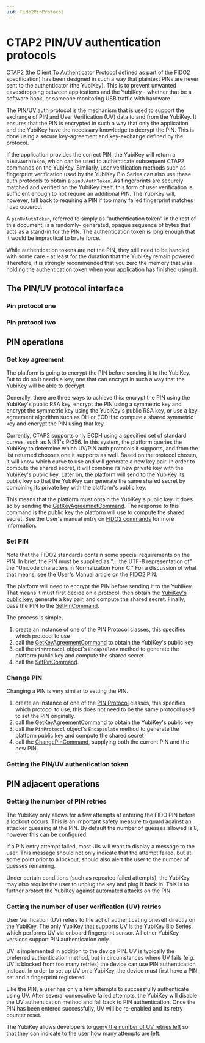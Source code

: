 ```yaml
---
uid: Fido2PinProtocol
---
```


<!-- Copyright 2022 Yubico AB

Licensed under the Apache License, Version 2.0 (the "License");
you may not use this file except in compliance with the License.
You may obtain a copy of the License at

    http://www.apache.org/licenses/LICENSE-2.0

Unless required by applicable law or agreed to in writing, software
distributed under the License is distributed on an "AS IS" BASIS,
WITHOUT WARRANTIES OR CONDITIONS OF ANY KIND, either express or implied.
See the License for the specific language governing permissions and
limitations under the License. -->

# CTAP2 PIN/UV authentication protocols

CTAP2 (the Client To Authenticator Protocol defined as part of the FIDO2 specification) has been designed in such
a way that plaintext PINs are never sent to the authenticator (the YubiKey). This is to prevent unwanted
eavesdropping between applications and the YubiKey - whether that be a software hook, or someone monitoring
USB traffic with hardware.

The PIN/UV auth protocol is the mechanism that is used to support the exchange of PIN and User Verification (UV)
data to and from the YubiKey. It ensures that the PIN is encrypted in such a way that only the application
and the YubiKey have the necessary knowledge to decrypt the PIN. This is done using a secure key-agreement and
key-exchange defined by the protocol.

If the application provides the correct PIN, the YubiKey will return a `pinUvAuthToken`, which can be used to
authenticate subsequent CTAP2 commands on the YubiKey. Similarly, user verification methods such as fingerprint
verification used by the YubiKey Bio Series can also use these auth protocols to obtain a `pinUvAuthToken`.
As fingerprints are securely matched and verified on the YubiKey itself, this form of user verification is
sufficient enough to not require an additional PIN. The YubiKey will, however, fall back to requiring a PIN
if too many failed fingerprint matches have occured.

A `pinUvAuthToken`, referred to simply as "authentication token" in the rest of this document, is a randomly-
generated, opaque sequence of bytes that acts as a stand-in for the PIN. The authentication token is long
enough that it would be impractical to brute force.

While authentication tokens are not the PIN, they still need to be handled with some care - at least for the
duration that the YubiKey remain powered. Therefore, it is strongly recommended that you zero the memory
that was holding the authentication token when your application has finished using it.

## The PIN/UV protocol interface

### Pin protocol one

### Pin protocol two

## PIN operations

### Get key agreement

The platform is going to encrypt the PIN before sending it to the YubiKey. But to do so it
needs a key, one that can encrypt in such a way that the YubiKey will be able to decrypt.

Generally, there are three ways to achieve this: encrypt the PIN using the YubiKey's
public RSA key, encrypt the PIN using a symmetric key and encrypt the symmetric key using
the YubiKey's public RSA key, or use a key agreement algorithm such as DH or ECDH to
compute a shared symmetric key and encrypt the PIN using that key.

Currently, CTAP2 supports only ECDH using a specified set of standard curves, such as
NIST's P-256. In this system, the platform queries the YubiKey to determine which UV/PIN
auth protocols it supports, and from the list returned chooses one it supports as well.
Based on the protocol chosen, it will know which curve to use and will generate a new key
pair. In order to compute the shared secret, it will combine its new private key with the
YubiKey's public key. Later on, the platform will send to the YubiKey its public key so
that the YubiKey can generate the same shared secret by combining its private key with the
platform's public key.

This means that the platform must obtain the YubiKey's public key. It does so by sending
the [GetKeyAgreemnetCommand](xref:Yubico.YubiKey.Fido2.Commands.GetKeyAgreementCommand).
The response to this command is the public key the platform will use to compute the shared
secret. See the User's manual entry on
[FIDO2 commands](fido2-commands.md#get-key-agreement) for more information.

### Set PIN

Note that the FIDO2 standards contain some special requirements on the PIN. In brief, the
PIN must be supplied as "... the UTF-8 representation of" the "Unicode characters in
Normalization Form C." For a discussion of what that means, see the User's Manual article
on [the FIDO2 PIN](fido2-pin.md).

The platform will need to encrypt the PIN before sending it to the YubiKey. That means it
must first decide on a protocol, then obtain the
[YubiKey's public key](#get-key-agreement), generate a key pair, and compute the shared
secret. Finally, pass the PIN to the
[SetPinCommand](xref:Yubico.YubiKey.Fido2.Commands.SetPinCommand).

The process is simple,

1. create an instance of one of the
[PIN Protocol](xref:Yubico.YubiKey.Fido2.PinProtocols.PinUvAuthProtocolBase) classes,
this specifies which protocol to use
2. call the
[GetKeyAgreementCommand](xref:Yubico.YubiKey.Fido2.Commands.GetKeyAgreementCommand) to
obtain the YubiKey's public key
3. call the `PinProtocol` object's `Encapsulate` method to generate the platform public
key and compute the shared secret
4. call the [SetPinCommand](xref:Yubico.YubiKey.Fido2.Commands.SetPinCommand).

### Change PIN

Changing a PIN is very similar to setting the PIN.

1. create an instance of one of the
[PIN Protocol](xref:Yubico.YubiKey.Fido2.PinProtocols.PinUvAuthProtocolBase) classes,
this specifies which protocol to use, this does not need to be the same protocol used to
set the PIN originally.
2. call the
[GetKeyAgreementCommand](xref:Yubico.YubiKey.Fido2.Commands.GetKeyAgreementCommand) to
obtain the YubiKey's public key
3. call the `PinProtocol` object's `Encapsulate` method to generate the platform public
key and compute the shared secret
4. call the [ChangePinCommand](xref:Yubico.YubiKey.Fido2.Commands.ChangePinCommand),
supplying both the current PIN and the new PIN.

### Getting the PIN/UV authentication token

## PIN adjacent operations

### Getting the number of PIN retries

The YubiKey only allows for a few attempts at entering the FIDO PIN before a lockout occurs. This is an
important safety measure to guard against an attacker guessing at the PIN. By default the number of
guesses allowed is 8, however this can be configured.

If a PIN entry attempt failed, most UIs will want to display a message to the user. This message should
not only indicate that the attempt failed, but at some point prior to a lockout, should also alert the
user to the number of guesses remaining.

Under certain conditions (such as repeated failed attempts), the YubiKey may also require the user to
unplug the key and plug it back in. This is to further protect the YubiKey against automated attacks
on the PIN.

### Getting the number of user verification (UV) retries

User Verification (UV) refers to the act of authenticating oneself directly on the YubiKey. The only
YubiKey that supports UV is the YubiKey Bio Series, which performs UV via onboard fingerprint sensor.
All other YubiKey versions support PIN authentication only.

UV is implemented in addition to the device PIN. UV is typically the preferred authentication method,
but in circumstances where UV fails (e.g. UV is blocked from too many retries) the device can use
PIN authentication instead. In order to set up UV on a YubiKey, the device must first have a PIN set
and a fingerprint registered.

Like the PIN, a user has only a few attempts to successfully authenticate using UV. After several
consecutive failed attempts, the YubiKey will disable the UV authentication method and fall back
to PIN authentication. Once the PIN has been entered successfully, UV will be re-enabled and its
retry counter reset.

The YubiKey allows developers to
[query the number of UV retries left](xref:Yubico.YubiKey.Fido2.Commands.GetUvRetriesCommand)
so that they can indicate to the user how many attempts are left.
